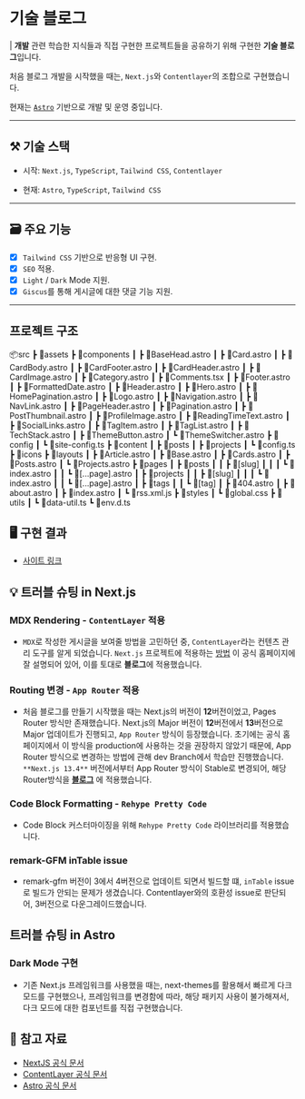 # 기술 블로그

| **개발** 관련 학습한 지식들과 직접 구현한 프로젝트들을 공유하기 위해 구현한 **기술 블로그**입니다.

처음 블로그 개발을 시작했을 때는, `Next.js`와 `Contentlayer`의 조합으로 구현했습니다.

현재는 [`Astro`](https://astro.build) 기반으로 개발 및 운영 중입니다.

---

## ⚒️ 기술 스택

- 시작: `Next.js`, `TypeScript`, `Tailwind CSS`, `Contentlayer`

- 현재: `Astro`, `TypeScript`, `Tailwind CSS`

---

## 🗃️ 주요 기능

- [x] `Tailwind CSS` 기반으로 반응형 UI 구현.
- [x] `SEO` 적용.
- [x] `Light` / `Dark` Mode 지원.
- [x] `Giscus`를 통해 게시글에 대한 댓글 기능 지원.

---

## 프로젝트 구조

📦src
┣ 📂assets
┣ 📂components
┃ ┣ 📜BaseHead.astro
┃ ┣ 📜Card.astro
┃ ┣ 📜CardBody.astro
┃ ┣ 📜CardFooter.astro
┃ ┣ 📜CardHeader.astro
┃ ┣ 📜CardImage.astro
┃ ┣ 📜Category.astro
┃ ┣ 📜Comments.tsx
┃ ┣ 📜Footer.astro
┃ ┣ 📜FormattedDate.astro
┃ ┣ 📜Header.astro
┃ ┣ 📜Hero.astro
┃ ┣ 📜HomePagination.astro
┃ ┣ 📜Logo.astro
┃ ┣ 📜Navigation.astro
┃ ┣ 📜NavLink.astro
┃ ┣ 📜PageHeader.astro
┃ ┣ 📜Pagination.astro
┃ ┣ 📜PostThumbnail.astro
┃ ┣ 📜ProfileImage.astro
┃ ┣ 📜ReadingTimeText.astro
┃ ┣ 📜SocialLinks.astro
┃ ┣ 📜TagItem.astro
┃ ┣ 📜TagList.astro
┃ ┣ 📜TechStack.astro
┃ ┣ 📜ThemeButton.astro
┃ ┗ 📜ThemeSwitcher.astro
┣ 📂config
┃ ┗ 📜site-config.ts
┣ 📂content
┃ ┣ 📂posts
┃ ┣ 📂projects
┃ ┗ 📜config.ts
┣ 📂icons
┣ 📂layouts
┃ ┣ 📜Article.astro
┃ ┣ 📜Base.astro
┃ ┣ 📜Cards.astro
┃ ┣ 📜Posts.astro
┃ ┗ 📜Projects.astro
┣ 📂pages
┃ ┣ 📂posts
┃ ┃ ┣ 📂[slug]
┃ ┃ ┃ ┗ 📜index.astro
┃ ┃ ┗ 📜[...page].astro
┃ ┣ 📂projects
┃ ┃ ┣ 📂[slug]
┃ ┃ ┃ ┗ 📜index.astro
┃ ┃ ┗ 📜[...page].astro
┃ ┣ 📂tags
┃ ┃ ┗ 📂[tag]
┃ ┣ 📜404.astro
┃ ┣ 📜about.astro
┃ ┣ 📜index.astro
┃ ┗ 📜rss.xml.js
┣ 📂styles
┃ ┗ 📜global.css
┣ 📂utils
┃ ┗ 📜data-util.ts
┗ 📜env.d.ts

## 🖥️ 구현 결과

- [사이트 링크](https://www.woongsnote.dev)

## 💡 트러블 슈팅 in Next.js

### MDX Rendering - `ContentLayer` 적용

- `MDX`로 작성한 게시글을 보여줄 방법을 고민하던 중, `ContentLayer`라는 컨텐츠 관리 도구를 알게 되었습니다. `Next.js` 프로젝트에 적용하는 [방법](https://contentlayer.dev/docs/environments/nextjs-dcf8e39e) 이 공식 홈페이지에 잘 설명되어 있어, 이를 토대로 **블로그**에 적용했습니다.

### Routing 변경 - `App Router` 적용

- 처음 블로그를 만들기 시작했을 때는 Next.js의 버전이 **12**버전이었고, Pages Router 방식만 존재했습니다. Next.js의 Major 버전이 **12**버전에서 **13**버전으로 Major 업데이트가 진행되고, `App Router` 방식이 등장했습니다. 초기에는 공식 홈페이지에서 이 방식을 production에 사용하는 것을 권장하지 않았기 때문에, App Router 방식으로 변경하는 방법에 관해 dev Branch에서 학습만 진행했습니다. `**Next.js 13.4**` 버전에서부터 App Router 방식이 Stable로 변경되어, 해당 Router방식을 **[블로그](https://woongsnote.dev)** 에 적용했습니다.

### Code Block Formatting - `Rehype Pretty Code`

- Code Block 커스터마이징을 위해 `Rehype Pretty Code` 라이브러리를 적용했습니다.

### remark-GFM inTable issue

- remark-gfm 버전이 3에서 4버전으로 업데이트 되면서 빌드할 떄, `inTable` issue로 빌드가 안되는 문제가 생겼습니다. Contentlayer와의 호환성 issue로 판단되어, 3버전으로 다운그레이드했습니다.

## 트러블 슈팅 in Astro

### Dark Mode 구현

- 기존 Next.js 프레임워크를 사용했을 때는, next-themes를 활용해서 빠르게 다크 모드를 구현했으나, 프레임워크를 변경함에 따라, 해당 패키지 사용이 불가해져서, 다크 모드에 대한 컴포넌트를 직접 구현했습니다.

## 📜 참고 자료

- [NextJS 공식 문서](https://nextjs.org/docs)
- [ContentLayer 공식 문서](https://www.contentlayer.dev)
- [Astro 공식 문서](https://astro.build)
